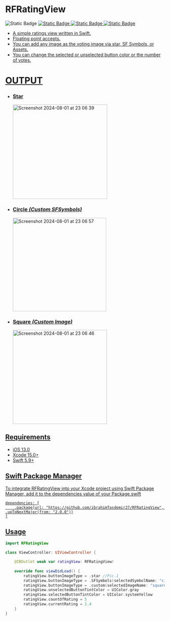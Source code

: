 
# RFRatingView
<img alt="Static Badge" src="https://img.shields.io/badge/Xcode-UIView-xcode?&logo=xcode&color=CF212E"> <a href='https://github.com/ibrahimTasdemir27/RFRatingView/' target="_blank"><img alt="Static Badge" src="https://img.shields.io/badge/iOS-swift-xcode?logo=swift">
<a href='https://www.linkedin.com/in/ibrahim-halil-taşdemir-ios-developer-111631245/' target="_blank"><img alt="Static Badge" src="https://img.shields.io/badge/-0B66C2?logo=linkedin">
<a href='https://github.com/ibrahimTasdemir27/' target="_blank"><img alt="Static Badge" src="https://img.shields.io/badge/ibrahimtasdmr27-RFRatingView-xcode?logo=GitHub&color=CF212E">

- A simple ratings view written in Swift.
- Floating point accepts.
- You can add any image as the voting image via star, SF Symbols, or Assets.
- You can change the selected or unselected button color or the number of votes.










# OUTPUT

- ### Star
     <img width="298" alt="Screenshot 2024-08-01 at 23 06 39" src="https://github.com/user-attachments/assets/fec0610b-5bf6-4a0f-b32d-a5a6a172f009">
    


- ### Circle _(Custom SFSymbols)_
     <img width="295" alt="Screenshot 2024-08-01 at 23 06 57" src="https://github.com/user-attachments/assets/f817ee01-242e-4467-a873-1f19ef19a545">



- ### Square _(Custom Image)_
     <img width="297" alt="Screenshot 2024-08-01 at 23 06 46" src="https://github.com/user-attachments/assets/2048df0e-bfda-4ce6-9840-12ffd4aeda89">

## Requirements
- iOS 13.0
- Xcode 15.0+
- Swift 5.9+



## Swift Package Manager

To integrate RFRatingView into your Xcode project using Swift Package Manager, add it to the dependencies value of your Package.swift


```
dependencies: [
    .package(url: "https://github.com/ibrahimTasdemir27/RFRatingView", .upToNextMajor(from: "2.0.0"))
]
```


## Usage

```swift
import RFRatingView

class ViewController: UIViewController {

    @IBOutlet weak var ratingView: RFRatingView!
    
    override func viewDidLoad() {
        ratingView.buttonImageType = .star //Pic.1
        ratingView.buttonImageType = .SFSymbols(selectedSymbolName: "circle.fill", unSelectedSymbolName: "circle") //Pic.2
        ratingView.buttonImageType = .custom(selectedImageName: "square-in-asset-fill", unSelectedImageName: "square-in-asset") //Pic.3
        ratingView.unselectedButtonTintColor = UIColor.gray
        ratingView.selectedButtonTintColor = UIColor.systemYellow
        ratingView.countOfRating = 5
        ratingView.currentRating = 2.4
    }
}

```








